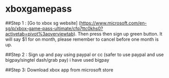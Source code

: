 # xboxgamepass

##Step 1  : [Go to xbox sg website] (https://www.microsoft.com/en-sg/p/xbox-game-pass-ultimate/cfq7ttc0khs0?activetab=pivot%3aoverviewtab). Then press then sign up green button. It will say $1 for on month, please remember to cancel before one month is up.

##Step 2 : Sign up and pay using paypal or cc (safer to use paypal and use bigpay/singtel dash/grab pay) 
i have used bigpay

##Step 3: Download xbox app from microsoft store 

